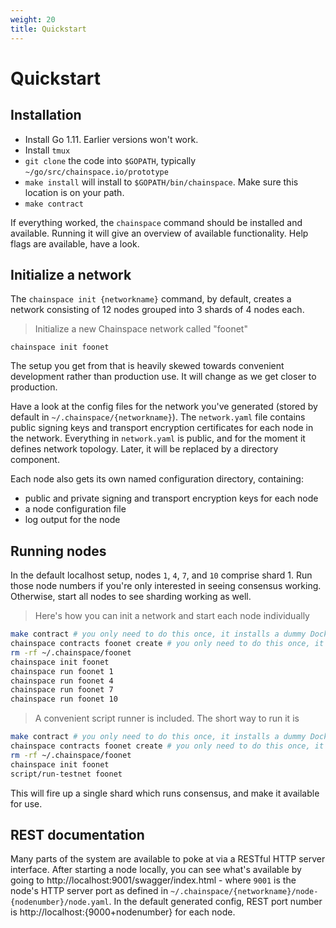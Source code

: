 ```yaml
---
weight: 20
title: Quickstart
---
```


# Quickstart

## Installation

* Install Go 1.11. Earlier versions won't work.
* Install `tmux`
* `git clone` the code into `$GOPATH`, typically `~/go/src/chainspace.io/prototype`
* `make install` will install to `$GOPATH/bin/chainspace`. Make sure this location is on your path.
* `make contract`

If everything worked, the `chainspace` command should be installed and available. Running it will give an overview of available functionality. Help flags are available, have a look.

## Initialize a network

The `chainspace init {networkname}` command, by default, creates a network consisting of 12 nodes grouped into 3 shards of 4 nodes each.

> Initialize a new Chainspace network called "foonet"

```
chainspace init foonet
```

The setup you get from that is heavily skewed towards convenient development rather than production use. It will change as we get closer to production.

Have a look at the config files for the network you've generated (stored by default in `~/.chainspace/{networkname}`). The `network.yaml` file contains public signing keys and transport encryption certificates for each node in the network. Everything in `network.yaml` is public, and for the moment it defines network topology. Later, it will be replaced by a directory component.

Each node also gets its own named configuration directory, containing:

* public and private signing and transport encryption keys for each node
* a node configuration file
* log output for the node

## Running nodes

In the default localhost setup, nodes `1`, `4`, `7`, and `10` comprise shard 1. Run those node numbers if you're only interested in seeing consensus working. Otherwise, start all nodes to see sharding working as well.

> Here's how you can init a network and start each node individually

```bash
make contract # you only need to do this once, it installs a dummy Docker contract
chainspace contracts foonet create # you only need to do this once, it links the Docker contract to your nodes
rm -rf ~/.chainspace/foonet
chainspace init foonet
chainspace run foonet 1
chainspace run foonet 4
chainspace run foonet 7
chainspace run foonet 10
```

> A convenient script runner is included. The short way to run it is

```bash
make contract # you only need to do this once, it installs a dummy Docker contract
chainspace contracts foonet create # you only need to do this once, it links the Docker contract to your nodes
rm -rf ~/.chainspace/foonet
chainspace init foonet
script/run-testnet foonet
```

This will fire up a single shard which runs consensus, and make it available for use.

## REST documentation

Many parts of the system are available to poke at via a RESTful HTTP server interface. After starting a node locally, you can see what's available by going to http://localhost:9001/swagger/index.html - where `9001` is the node's HTTP server port as defined in `~/.chainspace/{networkname}/node-{nodenumber}/node.yaml`. In the default generated config, REST port number is http://localhost:{9000+nodenumber} for each node.
